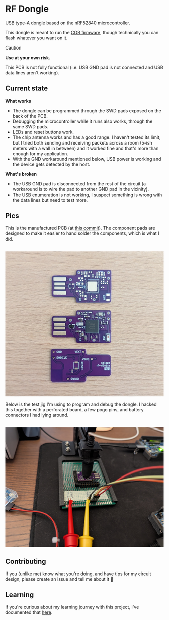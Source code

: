 # RF Dongle

USB type-A dongle based on the nRF52840 microcontroller.

This dongle is meant to run the [COB firmware](https://github.com/nglgzz/cob_firmware),
though technically you can flash whatever you want on it.

> [!CAUTION]
>
> **Use at your own risk.**
>
> This PCB is not fully functional (i.e. USB GND pad is not
> connected and USB data lines aren't working).

## Current state

**What works**

- The dongle can be programmed through the SWD pads exposed on the back of the
  PCB.
- Debugging the microcontroller while it runs also works, through the same SWD
  pads.
- LEDs and reset buttons work.
- The chip antenna works and has a good range. I haven't tested its limit, but I
  tried both sending and receiving packets across a room (5-ish meters with a
  wall in between) and it worked fine and that's more than enough for my
  application.
- With the GND workaround mentioned below, USB power is working and the device
  gets detected by the host.

**What's broken**

- The USB GND pad is disconnected from the rest of the circuit (a workaround is
  to wire the pad to another GND pad in the vicinity).
- The USB enumeration is not working, I suspect something is wrong with the data
  lines but need to test more.

## Pics

This is the manufactured PCB (at [this commit](https://github.com/nglgzz/rf-dongle/tree/d430271ced6d7d4ebfe34358b9420bd28b8e23bf)).
The component pads are designed to make it easier to hand solder the components,
which is what I did.

<br/><img alt="picture of manufactured PCBs" src="./rf-dongle.jpg" width="600">

Below is the test jig I'm using to program and debug the dongle. I hacked this
together with a perforated board, a few pogo pins, and battery connectors I had
lying around.

<br/><img alt="picture of testing jig for assembled rf-dongle" src="./rf-dongle-jig.jpg" width="600">

## Contributing

If you (unlike me) know what you're doing, and have tips for my circuit design,
please create an issue and tell me about it 🙏

## Learning

If you're curious about my learning journey with this project, I've documented
that [here](./LEARNING.md).

